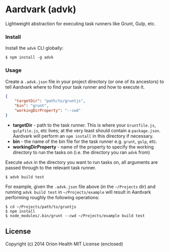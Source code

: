 Aardvark (advk)
===============

Lightweight abstraction for executing task runners like Grunt, Gulp, etc.

### Install

Install the `advk` CLI globally:

```
$ npm install -g advk
```

### Usage

Create a `.advk.json` file in your project directory (or one of its ancestors) to tell Aardvark where to find your task runner and how to execute it.

```json
{
    "targetDir": "path/to/gruntjs",
    "bin": "grunt",
    "workingDirProperty": "--cwd"
}
```

- **targetDir** - path to the task runner. This is where your `Gruntfile.js`, `gulpfile.js`, etc lives; at the very least should contain a `package.json`. Aardvark will perform an `npm install` in this directory if necessary.
- **bin** - the name of the bin file for the task runner e.g. `grunt`, `gulp`, etc.
- **workingDirProperty** - name of the property to specify the working directory to run the tasks on (i.e. the directory you ran `advk` from)

Execute `advk` in the directory you want to run tasks on, all arguments are passed through to the relevant task runner.

```
$ advk build test
```

For example, given the `.advk.json` file above (in the `~/Projects` dir) and running `advk build test` in `~/Projects/example` will result in Aardvark performing roughly the following operations:

```
$ cd ~/Projects/path/to/gruntjs
$ npm install
$ node_modules/.bin/grunt --cwd ~/Projects/example build test
```

## License

Copyright (c) 2014 Orion Health MIT License (enclosed)
